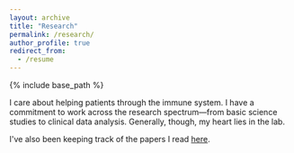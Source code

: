 ```yaml
---
layout: archive
title: "Research"
permalink: /research/
author_profile: true
redirect_from:
  - /resume
---
```


{% include base_path %}

I care about helping patients through the immune system. I have a commitment to work across the research spectrum––from basic science studies to clinical data analysis. Generally, though, my heart lies in the lab. 

I've also been keeping track of the papers I read [here](https://humzalikhan.github.io/papers/). 

<!-- 
**Basic and Translational Research**
======

I entered the [Butte laboratory](https://tcell.mimg.ucla.edu/) in my freshman year of college. I floundered around for a few months, trying to figure out how to use a pipette, before I became somewhat useful.

Then, I spent some time working on a potential allergy diagnostic called the Basophil Activation Test. I spent about six months on this project. The test wasn't reliable across control donors, so we scrapped it. 

After the BAT, I transitioned and began working with Tim Thauland, a staff scientist in our lab, on a project linking alpha-adducin, an actin-capping protein, to T cell costimulation. Our work showed a novel link between the cytoskeleton and complete activation of helper T cells. 

At the same time, I was introduced to Cytometry by Time of Flight (CyTOF). Using some fantastic physics, CyTOF enables the single cell measurement of 35+ cellular proteins at once. I am utilizing this technology to study cell signaling in all known circulating immune cells of healthy donors and patients with Common Variable Immunodeficiency (CVID). 

CVID patients are incredibly heterogenous; most suffer primarily infectious complications, with a subset of patients also experiencing autoimmunity and other dysregulations. Patients with non-infectious complications have a significantly (read: 10x) higher risk of death than patients without these complications. 

Our work is trying to understand signaling patterns in these autoimmune patients so that they can be treated more aggressively, earlier, and hopefully for the better. 

CyTOF data happens to be incredibly high dimensional. Every experiment I run generates over 2 gigabytes of data. For this reason, I started applying data science tools to my ever-expanding dataset. This involves data cleaning, automated sub-population mean extraction, and batch effects correction.

The analysis pipeline that I'm creating will (hopefully) be released as an R package for general analysis of CyTOF signaling data.

The next steps are integrating exomic variants and cell counts to better phenotype these individuals and hopefully create a preliminary roadmap for the disease course of CVID.

If you are interested in the science, I'm flattered. Feel free to contact me with questions or to discuss.

[comment]: <here (https://github.com/humzalikhan/humzalikhan.github.io/blob/master/_HKSpecificFiles/UndergraduateThesis.pdf)>


**Clinical Work**
======

[Assessing Residents' CI-CARE](https://www.uclahealth.org/arc/) is an organization that partners with the David Geffen School of Medicine to evaluate resident physicians through surveys. I joined this organization as a freshman in college and volunteered as a surveyer for two years. During this time, I began to assume leadership roles, particularly in the clinical research branch of our organization. 

Our organization wanted to utilize the data that we collected to ensure that residents were improving as they continued their training. It turned out that they were, woohoo! 

I also wanted to critically assess which departments communicated particularly well with their patients and which were below average. Unsurprisingly, pediatricians performed staggeringly above average in terms of communication. Surgical specialties needed extra support.  

I performed statistical analysis and helped coordinate our teams for both of these projects. -->
